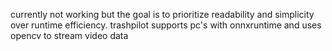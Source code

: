 currently not working but the goal is to
prioritize readability and simplicity over runtime efficiency. 
trashpilot supports pc's with onnxruntime and uses opencv to stream video data
